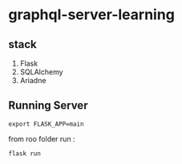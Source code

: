 # graphql-server-learning
## stack

1. Flask
2. SQLAlchemy
3. Ariadne
## Running Server
``` 
export FLASK_APP=main
```
from roo folder run :
```
flask run 
```
